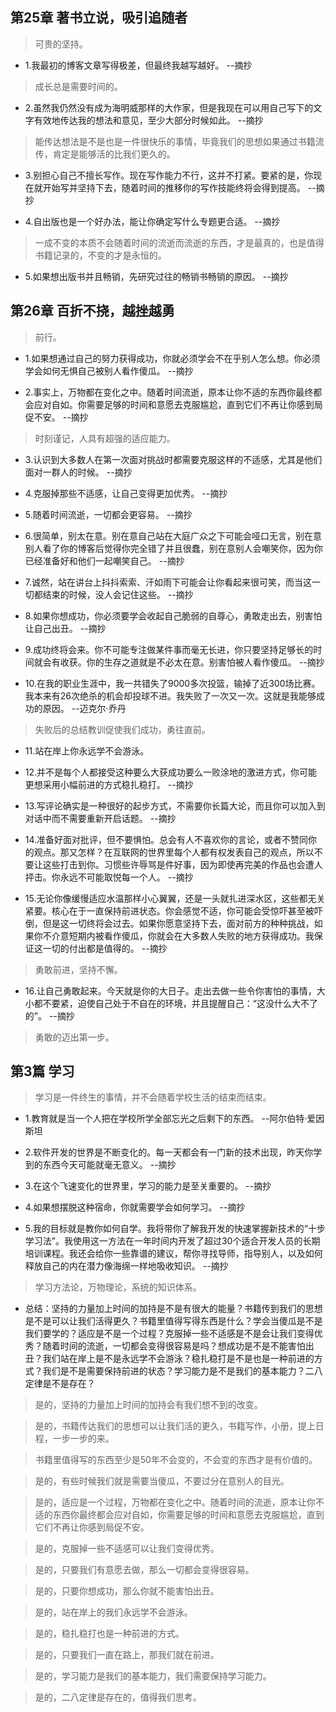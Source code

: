## 第25章 著书立说，吸引追随者

>可贵的坚持。

- 1.我最初的博客文章写得极差，但最终我越写越好。 --摘抄

>成长总是需要时间的。

- 2.虽然我仍然没有成为海明威那样的大作家，但是我现在可以用自己写下的文字有效地传达我的想法和意见，至少大部分时候如此。 --摘抄

>能传达想法是不是也是一件很快乐的事情，毕竟我们的思想如果通过书籍流传，肯定是能够活的比我们更久的。

- 3.别担心自己不擅长写作。现在写作能力不行，这并不打紧。要紧的是，你现在就开始写并坚持下去，随着时间的推移你的写作技能终将会得到提高。 --摘抄

- 4.自出版也是一个好办法，能让你确定写什么专题更合适。 --摘抄

>一成不变的本质不会随着时间的流逝而流逝的东西，才是最真的，也是值得书籍记录的，不变的才是永恒的。

- 5.如果想出版书并且畅销，先研究过往的畅销书畅销的原因。 --摘抄

## 第26章 百折不挠，越挫越勇

>前行。

- 1.如果想通过自己的努力获得成功，你就必须学会不在乎别人怎么想。你必须学会如何无惧自己被别人看作傻瓜。 --摘抄

- 2.事实上，万物都在变化之中。随着时间流逝，原本让你不适的东西你最终都会应对自如。你需要足够的时间和意愿去克服尴尬，直到它们不再让你感到局促不安。 --摘抄

>时刻谨记，人具有超强的适应能力。

- 3.认识到大多数人在第一次面对挑战时都需要克服这样的不适感，尤其是他们面对一群人的时候。 --摘抄

- 4.克服掉那些不适感，让自己变得更加优秀。 --摘抄

- 5.随着时间流逝，一切都会更容易。 --摘抄

- 6.很简单，别太在意。别在意自己站在大庭广众之下可能会哑口无言，别在意别人看了你的博客后觉得你完全错了并且很蠢，别在意别人会嘲笑你，因为你已经准备好和他们一起嘲笑自己。 --摘抄

- 7.诚然，站在讲台上抖抖索索、汗如雨下可能会让你看起来很可笑，而当这一切都结束的时候，没人会记住这些。 --摘抄

- 8.如果你想成功，你必须要学会收起自己脆弱的自尊心，勇敢走出去，别害怕让自己出丑。 --摘抄

- 9.成功终将会来。你不可能专注做某件事而毫无长进，你只要坚持足够长的时间就会有收获。你的生存之道就是不必太在意。别害怕被人看作傻瓜。 --摘抄

- 10.在我的职业生涯中，我一共错失了9000多次投篮，输掉了近300场比赛。我本来有26次绝杀的机会却投球不进。我失败了一次又一次。这就是我能够成功的原因。 --迈克尔·乔丹

>失败后的总结教训促使我们成功，勇往直前。

- 11.站在岸上你永远学不会游泳。

- 12.并不是每个人都接受这种要么大获成功要么一败涂地的激进方式，你可能更想采用小幅前进的方式稳扎稳打。 --摘抄

- 13.写评论确实是一种很好的起步方式，不需要你长篇大论，而且你可以加入到对话中而不需要重新开启话题。 --摘抄

- 14.准备好面对批评，但不要惧怕。总会有人不喜欢你的言论，或者不赞同你的观点。那又怎样？在互联网的世界里每个人都有权发表自己的观点，所以不要让这些打击到你。习惯些许辱骂是件好事，因为即使再完美的作品也会遭人抨击。你永远不可能取悦每一个人。 --摘抄

- 15.无论你像缓慢适应水温那样小心翼翼，还是一头就扎进深水区，这些都无关紧要。核心在于一直保持前进状态。你会感觉不适，你可能会受惊吓甚至被吓倒，但是这一切终将会过去。如果你愿意坚持下去，面对前方的种种挑战，如果你不介意短期内被看作傻瓜，你就会在大多数人失败的地方获得成功。我保证这一切的付出都是值得的。 --摘抄

>勇敢前进，坚持不懈。

- 16.让自己勇敢起来。今天就是你的大日子。走出去做一些令你害怕的事情，大小都不要紧，迫使自己处于不自在的环境，并且提醒自己：“这没什么大不了的”。 --摘抄

>勇敢的迈出第一步。

## 第3篇 学习

>学习是一件终生的事情，并不会随着学校生活的结束而结束。

- 1.教育就是当一个人把在学校所学全部忘光之后剩下的东西。 --阿尔伯特·爱因斯坦

- 2.软件开发的世界是不断变化的。每一天都会有一门新的技术出现，昨天你学到的东西今天可能就毫无意义。  --摘抄

- 3.在这个飞速变化的世界里，学习的能力是至关重要的。 --摘抄

- 4.如果想摆脱这种宿命，你就需要学会如何学习。 --摘抄

- 5.我的目标就是教你如何自学。我将带你了解我开发的快速掌握新技术的“十步学习法”。我使用这一方法在一年时间内开发了超过30个适合开发人员的长期培训课程。我还会给你一些靠谱的建议，帮你寻找导师，指导别人，以及如何释放自己的内在潜力像海绵一样地吸收知识。 --摘抄

>学习方法论，万物理论，系统的知识体系。

- 总结：坚持的力量加上时间的加持是不是有很大的能量？书籍传到我们的思想是不是可以让我们活得更久？书籍里值得写得东西是什么？学会当傻瓜是不是我们要学的？适应是不是一个过程？克服掉一些不适感是不是会让我们变得优秀？随着时间的流逝，一切都会变得很容易是吗？想成功是不是不能害怕出丑？我们站在岸上是不是永远学不会游泳？稳扎稳打是不是也是一种前进的方式？我们是不是需要保持前进的状态？学习能力是不是我们的基本能力？二八定律是不是存在？

>是的，坚持的力量加上时间的加持会有我们想不到的改变。

>是的，书籍传达我们的思想可以让我们活的更久，书籍写作，小册，提上日程，一步一步的来。

>书籍里值得写的东西至少是50年不会变的，不会变的东西才是有价值的。

>是的，有些时候我们就是需要当傻瓜，不要过分在意别人的目光。

>是的，适应是一个过程，万物都在变化之中。随着时间的流逝，原本让你不适的东西你最终都会应对自如，你需要足够的时间和意愿去克服尴尬，直到它们不再让你感到局促不安。

>是的，克服掉一些不适感可以让我们变得优秀。

>是的，只要我们有意愿去做，那么一切都会变得很容易。

>是的，只要你想成功，那么你就不能害怕出丑。

>是的，站在岸上的我们永远学不会游泳。

>是的，稳扎稳打也是一种前进的方式。

>是的，只要我们一直在路上，那我们就在前进。

>是的，学习能力是我们的基本能力，我们需要保持学习能力。

>是的，二八定律是存在的，值得我们思考。
